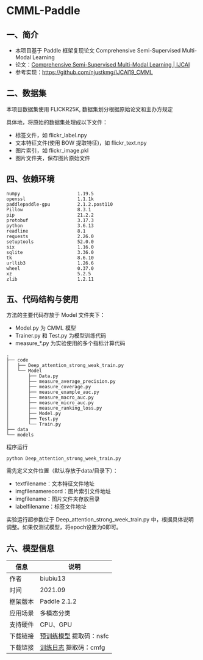 # CMML-Paddle

## 一、简介

- 本项目基于 Paddle 框架复现论文 Comprehensive Semi-Supervised Multi-Modal Learning
- 论文：[Comprehensive Semi-Supervised Multi-Modal Learning | IJCAI](https://www.ijcai.org/proceedings/2019/568)
- 参考实现：https://github.com/njustkmg/IJCAI19_CMML

## 二、数据集

本项目数据集使用 FLICKR25K, 数据集划分根据原始论文和主办方规定

具体地，将原始的数据集处理成以下文件：

- 标签文件，如 flickr_label.npy
- 文本特征文件(使用 BOW 提取特征)，如 flickr_text.npy
- 图片索引，如 flickr_image.pkl
- 图片文件夹，保存图片原始文件


## 四、依赖环境

```
numpy                     1.19.5                   
openssl                   1.1.1k             
paddlepaddle-gpu          2.1.2.post110            
Pillow                    8.3.1                    
pip                       21.2.2          
protobuf                  3.17.3                    
python                    3.6.13              
readline                  8.1               
requests                  2.26.0                   
setuptools                52.0.0           
six                       1.16.0                    
sqlite                    3.36.0               
tk                        8.6.10              
urllib3                   1.26.6                    
wheel                     0.37.0          
xz                        5.2.5              
zlib                      1.2.11
```

## 五、代码结构与使用

方法的主要代码存放于 Model 文件夹下：

- Model.py 为 CMML 模型
- Trainer.py 和 Test.py 为模型训练代码
- measure_*.py 为实验使用的多个指标计算代码

~~~
.
├── code
│   ├── Deep_attention_strong_weak_train.py
│   └── Model
│       ├── Data.py
│       ├── measure_average_precision.py
│       ├── measure_coverage.py
│       ├── measure_example_auc.py
│       ├── measure_macro_auc.py
│       ├── measure_micro_auc.py
│       ├── measure_ranking_loss.py
│       ├── Model.py
│       ├── Test.py
│       └── Train.py
├── data
└── models
~~~

程序运行 

```
python Deep_attention_strong_week_train.py 
```

需先定义文件位置（默认存放于data/目录下）：

- textfilename：文本特征文件地址
- imgfilenamerecord：图片索引文件地址
- imgfilename：图片文件夹存放目录
- labelfilename：标签文件地址

实验运行超参数位于 Deep_attention_strong_week_train.py 中，根据具体说明调整。如果仅测试模型，将epoch设置为0即可。

## 六、模型信息

| 信息     | 说明                                                         |
| -------- | ------------------------------------------------------------ |
| 作者     | biubiu13                                                     |
| 时间     | 2021.09                                                      |
| 框架版本 | Paddle 2.1.2                                                 |
| 应用场景 | 多模态分类                                                   |
| 支持硬件 | CPU、GPU                                                     |
| 下载链接 | [预训练模型](https://pan.baidu.com/s/1c4TTg3VkLacMQiJuxHZfjA) 提取码：nsfc |
| 下载链接 | [训练日志](https://pan.baidu.com/s/1_6--d6tT4bJROpB0fNuc5Q) 提取码：cmfg |




